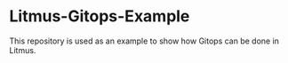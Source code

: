 # Litmus-Gitops-Example
This repository is used as an example to show how Gitops can be done in Litmus. 
